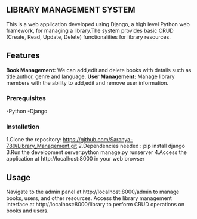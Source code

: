 ## LIBRARY MANAGEMENT SYSTEM
This is a web application developed using Django, a high level Python web framework, for managing a library.The system provides basic CRUD (Create, Read, Update, Delete) functionalities for library resources.
## Features
**Book Management:** We can add,edit and delete books with details such as title,author, genre and language.
**User Management:** Manage library members with the ability to add,edit and remove user information.

### Prerequisites
-Python
-Django
### Installation
1.Clone the repository: https://github.com/Saranya-789/Library_Management.git
2.Dependencies needed : pip install django
3.Run the development server:python manage.py runserver
4.Access the application at http://localhost:8000 in your web browser

## Usage
Navigate to the admin panel at http://localhost:8000/admin to manage books, users, and other resources.
Access the library management interface at http://localhost:8000/library to perform CRUD operations on books and users.
